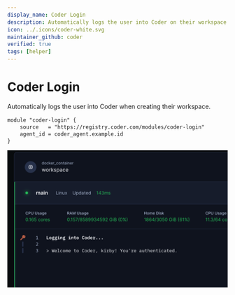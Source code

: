 ```yaml
---
display_name: Coder Login
description: Automatically logs the user into Coder on their workspace
icon: ../.icons/coder-white.svg
maintainer_github: coder
verified: true
tags: [helper]
---
```


# Coder Login

Automatically logs the user into Coder when creating their workspace.

```hcl
module "coder-login" {
    source   = "https://registry.coder.com/modules/coder-login"
    agent_id = coder_agent.example.id
}
```

![Coder Login Logs](../.images/coder-login.png)
